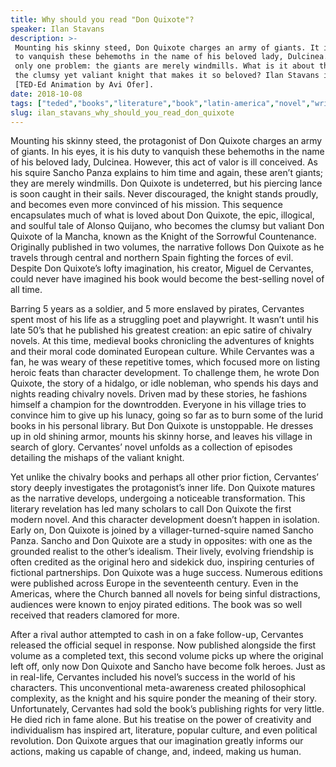 ```yaml
---
title: Why should you read "Don Quixote"?
speaker: Ilan Stavans
description: >-
 Mounting his skinny steed, Don Quixote charges an army of giants. It is his duty
 to vanquish these behemoths in the name of his beloved lady, Dulcinea. There's
 only one problem: the giants are merely windmills. What is it about this tale of
 the clumsy yet valiant knight that makes it so beloved? Ilan Stavans investigates.
 [TED-Ed Animation by Avi Ofer].
date: 2018-10-08
tags: ["teded","books","literature","book","latin-america","novel","writing","culture","world-cultures","animation","history"]
slug: ilan_stavans_why_should_you_read_don_quixote
---
```


Mounting his skinny steed, the protagonist of Don Quixote charges an army of giants. In
his eyes, it is his duty to vanquish these behemoths in the name of his beloved lady,
Dulcinea. However, this act of valor is ill conceived. As his squire Sancho Panza explains
to him time and again, these aren’t giants; they are merely windmills. Don Quixote is
undeterred, but his piercing lance is soon caught in their sails. Never discouraged, the
knight stands proudly, and becomes even more convinced of his mission. This sequence
encapsulates much of what is loved about Don Quixote, the epic, illogical, and soulful
tale of Alonso Quijano, who becomes the clumsy but valiant Don Quixote of la Mancha, known
as the Knight of the Sorrowful Countenance. Originally published in two volumes, the
narrative follows Don Quixote as he travels through central and northern Spain fighting
the forces of evil. Despite Don Quixote’s lofty imagination, his creator, Miguel de
Cervantes, could never have imagined his book would become the best-selling novel of all
time.

Barring 5 years as a soldier, and 5 more enslaved by pirates, Cervantes spent most of his
life as a struggling poet and playwright. It wasn’t until his late 50’s that he published
his greatest creation: an epic satire of chivalry novels. At this time, medieval books
chronicling the adventures of knights and their moral code dominated European culture.
While Cervantes was a fan, he was weary of these repetitive tomes, which focused more on
listing heroic feats than character development. To challenge them, he wrote Don Quixote,
the story of a hidalgo, or idle nobleman, who spends his days and nights reading chivalry
novels. Driven mad by these stories, he fashions himself a champion for the downtrodden.
Everyone in his village tries to convince him to give up his lunacy, going so far as to
burn some of the lurid books in his personal library. But Don Quixote is unstoppable. He
dresses up in old shining armor, mounts his skinny horse, and leaves his village in search
of glory. Cervantes’ novel unfolds as a collection of episodes detailing the mishaps of the
valiant knight.

Yet unlike the chivalry books and perhaps all other prior fiction, Cervantes’ story deeply
investigates the protagonist’s inner life. Don Quixote matures as the narrative develops,
undergoing a noticeable transformation. This literary revelation has led many scholars to
call Don Quixote the first modern novel. And this character development doesn’t happen in
isolation. Early on, Don Quixote is joined by a villager-turned-squire named Sancho Panza.
Sancho and Don Quixote are a study in opposites: with one as the grounded realist to the
other’s idealism. Their lively, evolving friendship is often credited as the original hero
and sidekick duo, inspiring centuries of fictional partnerships. Don Quixote was a huge
success. Numerous editions were published across Europe in the seventeenth century. Even
in the Americas, where the Church banned all novels for being sinful distractions,
audiences were known to enjoy pirated editions. The book was so well received that readers
clamored for more.

After a rival author attempted to cash in on a fake follow-up, Cervantes released the
official sequel in response. Now published alongside the first volume as a completed text,
this second volume picks up where the original left off, only now Don Quixote and Sancho
have become folk heroes. Just as in real-life, Cervantes included his novel’s success in
the world of his characters. This unconventional meta-awareness created philosophical
complexity, as the knight and his squire ponder the meaning of their story. Unfortunately,
Cervantes had sold the book’s publishing rights for very little. He died rich in fame
alone. But his treatise on the power of creativity and individualism has inspired art,
literature, popular culture, and even political revolution. Don Quixote argues that our
imagination greatly informs our actions, making us capable of change, and, indeed, making
us human.

<!--
ad_duration=0
event="TED-Ed"
external_start_time=0
intro_duration=0
is_subtitle_required="False"
is_talk_featured="False"
language="en"
language_swap="False"
native_language="en"
number_of_related_talks=6
number_of_speakers=1
number_of_subtitled_videos=0
number_of_tags=11
number_of_talk_download_languages=22
number_of_talk_more_resources=0
number_of_talk_recommendations=0
number_of_talks_take_actions=0
post_ad_duration=0
published_timestamp="2019-02-20 21:27:13"
recording_date="2018-10-08"
speaker_is_published=0
speaker_name="Ilan Stavans"
talk_name="Why should you read \"Don Quixote\"?"
talks_tags=["teded","books","literature","book","latin-america","novel","writing","culture","world-cultures","animation","history"]
url_photo_talk="https://s3.amazonaws.com/talkstar-photos/uploads/aa34b0e3-fe48-4e5b-8fc9-625898e4d900/donquixote_textless.jpg"
url_webpage="https://www.ted.com/talks/ilan_stavans_why_should_you_read_don_quixote"
video_type_name="TED-Ed Original"
-->